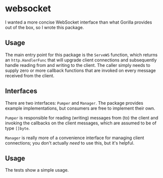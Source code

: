 # websocket

I wanted a more concise WebSocket interface than what Gorilla provides out of the box, so I wrote this package.

## Usage

The main entry point for this package is the `ServeWS` function, which returns an `http.HandlerFunc` that will upgrade client connections and subsequently handle reading from and writing to the client. The caller simply needs to supply zero or more callback functions that are invoked on every message received from the client.

## Interfaces

There are two interfaces: `Pumper` and `Manager`. The package provides example implementations, but consumers are free to implement their own.

`Pumper` is responsible for reading (writing) messages from (to) the client and invoking the callbacks on the client messages, which are assumed to be of type `[]byte`.

`Manager` is really more of a convenience interface for managing client connections; you don't actually _need_ to use this, but it's helpful.

## Usage

The tests show a simple usage.

